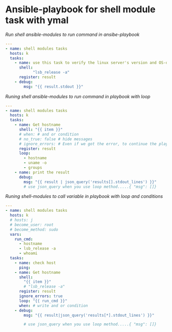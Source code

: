 # Ansible-playbook for shell module task with ymal 


_Run shell ansible-modules to run command in ansibe-playbook_

```yml
---
- name: shell modules tasks
  hosts: k
  tasks:
    - name: use this task to verify the linux server's version and OS-details
      shell:
            "lsb_release -a"
      register: result
    - debug:
        msg: "{{ result.stdout }}"
```

_Runing shell ansible-modules to run command in playbook with loop_

```yml
---
- name: shell modules tasks
  hosts: k
  tasks:
    - name: Get hostname
      shell: "{{ item }}"
      # when: # and or condition
      # no_true: false # hide messages
      # ignore_errors: # Even if we got the error, to continue the play.....
      register: result
      loop:
        - hostname
        - uname -o
        - groups
    - name: print the result
      debug:
        msg: "{{ result | json_query('results[].stdout_lines') }}"
        # use json_query when you use loop method.....{ "msg": []}

```

_Runing shell-modules to call variable in playbook with loop and conditions_

```yml
---
- name: shell modules tasks
  hosts: k
  # hosts: j
  # become_user: root
  # become_method: sudo
  vars:
    run_cmd:
      - hostname
      - lsb_release -a
      - whoami
  tasks:
    - name: check host
      ping:
    - name: Get hostname
      shell:
        "{{ item }}"
        # "lsb_release -a"
      register: result
      ignore_errors: true
      loop: "{{ run_cmd }}"
      when: # write and or condition
    - debug:
        msg: "{{ result|json_query('results[*].stdout_lines') }}"

        # use json_query when you use loop method.....{ "msg": []}

```

